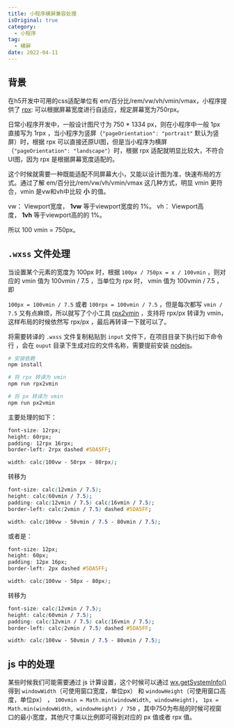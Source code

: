```yaml
---
title: 小程序横屏兼容处理
isOriginal: true
category:
  - 小程序
tag:
  - 横屏
date: 2022-04-11
---
```


## 背景

在h5开发中可用的css适配单位有 em/百分比/rem/vw/vh/vmin/vmax，小程序提供了 [rpx](https://developers.weixin.qq.com/miniprogram/dev/framework/view/wxss.html): 可以根据屏幕宽度进行自适应，规定屏幕宽为750rpx。

日常小程序开发中，一般设计图尺寸为 750 * 1334 px，则在小程序中一般 1px 直接写为 1rpx ，当小程序为竖屏（`"pageOrientation": "portrait"` 默认为竖屏）时，根据 rpx 可以直接还原UI图，但是当小程序为横屏（`"pageOrientation": "landscape"`）时，根据 rpx 适配就明显比较大，不符合UI图，因为 rpx 是根据屏幕宽度适配的。

这个时候就需要一种既能适配不同屏幕大小，又能以设计图为准，快速布局的方式。通过了解 em/百分比/rem/vw/vh/vmin/vmax 这几种方式，明显 vmin 更符合，vmin 是vw和vh中比较 **小** 的值。

vw： Viewport宽度， **1vw** 等于viewport宽度的 1%。
vh： Viewport高度， **1vh** 等于viewport高的的 1%。

所以 100 vmin = 750px。

## `.wxss` 文件处理

当设置某个元素的宽度为 100px 时，根据 `100px / 750px = x / 100vmin` ，则对应的 vmin 值为 100vmin / 7.5 ，当单位为 rpx 时， vmin 值为 100vmin / 7.5 ，即

`100px = 100vmin / 7.5` 或者 `100rpx = 100vmin / 7.5` ，但是每次都写 `vmin / 7.5` 又有点麻烦，所以就写了个小工具 [rpx2vmin](https://github.com/fxss5201/rpx2vmin) ，支持将 rpx/px 转译为 vmin，这样布局的时候依然写 rpx/px ，最后再转译一下就可以了。

将需要转译的 `.wxss` 文件复制粘贴到 `input` 文件下，在项目目录下执行如下命令行 ，会在 `ouput` 目录下生成对应的文件名称，需要提前安装 [nodejs](http://nodejs.cn/)。

```sh
# 安装依赖
npm install

# 将 rpx 转译为 vmin
npm run rpx2vmin

# 将 px 转译为 vmin
npm run px2vmin
```

主要处理的如下：

```css
font-size: 12rpx;
height: 60rpx;
padding: 12rpx 16rpx;
border-left: 2rpx dashed #5DA5FF;

width: calc(100vw - 50rpx - 80rpx);
```

转移为

```css
font-size: calc(12vmin / 7.5);
height: calc(60vmin / 7.5);
padding: calc(12vmin / 7.5) calc(16vmin / 7.5);
border-left: calc(2vmin / 7.5) dashed #5DA5FF;

width: calc(100vw - 50vmin / 7.5 - 80vmin / 7.5);
```

或者是：

```css
font-size: 12px;
height: 60px;
padding: 12px 16px;
border-left: 2px dashed #5DA5FF;

width: calc(100vw - 50px - 80px);
```

转移为

```css
font-size: calc(12vmin / 7.5);
height: calc(60vmin / 7.5);
padding: calc(12vmin / 7.5) calc(16vmin / 7.5);
border-left: calc(2vmin / 7.5) dashed #5DA5FF;

width: calc(100vw - 50vmin / 7.5 - 80vmin / 7.5);
```

## js 中的处理

某些时候我们可能需要通过 js 计算设置，这个时候可以通过 [wx.getSystemInfo()](https://developers.weixin.qq.com/miniprogram/dev/api/base/system/wx.getSystemInfo.html) 得到 `windowWidth`（可使用窗口宽度，单位px） 和 `windowHeight`（可使用窗口高度，单位px） ， `100vmin = Math.min(windowWidth, windowHeight)`， `1px = Math.min(windowWidth, windowHeight) / 750` ，其中750为布局的时候可视窗口的最小宽度，其他尺寸乘以比例即可得到对应的 px 值或者 rpx 值。
